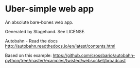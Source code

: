 # Uber-simple web app

An absolute bare-bones web app.

Generated by Stagehand. See LICENSE.

Autobahn - Read the docs
    http://autobahn.readthedocs.io/en/latest/contents.html
    
Based on this example: 
    https://github.com/crossbario/autobahn-python/tree/master/examples/twisted/websocket/broadcast